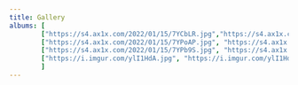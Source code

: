 ```yaml
---
title: Gallery
albums: [
        ["https://s4.ax1x.com/2022/01/15/7YCbLR.jpg","https://s4.ax1x.com/2022/01/15/7YCbLR.jpg", "Morning moon, Stockholm"],
        ["https://s4.ax1x.com/2022/01/15/7YPoAP.jpg", "https://s4.ax1x.com/2022/01/15/7YPoAP.jpg", "_yuki_"],
        ["https://s4.ax1x.com/2022/01/15/7YPb9S.jpg", "https://s4.ax1x.com/2022/01/15/7YPb9S.jpg", "_yuki_"],
        ["https://i.imgur.com/ylI1HdA.jpg", "https://i.imgur.com/ylI1HdA.jpg", "Aurora, Abisko"]
        ]
---
```

